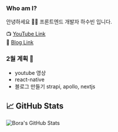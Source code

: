 ### Who am I? 

안녕하세요 👨‍💻
프론트엔드 개발자 하수빈 입니다.

📺 [YouTube Link](https://www.youtube.com/channel/UCy5eRpXqUy8mzQ136OtSi6A)
<br>
📝 [Blog Link](https://velog.io/@sbinha)

### 2월 계획 📝

- youtube 영상
- react-native
- 블로그 만들기 strapi, apollo, nextjs

## &#x1f4c8; GitHub Stats
<img align="center" src="https://github-readme-stats.vercel.app/api?username=sbin0819&show_icons=true&line_height=27&count_private=true&title_color=ffffff&text_color=c9cacc&icon_color=2bbc8a&bg_color=1d1f21" alt="Bora's GitHub Stats" />

